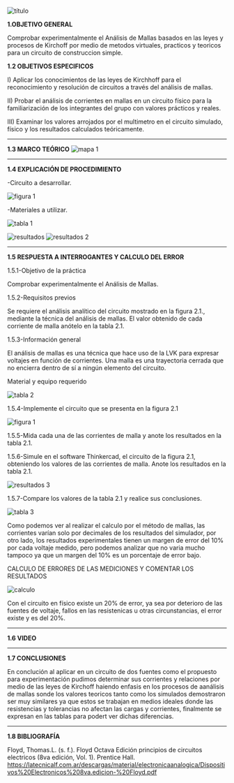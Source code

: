 ![título](https://user-images.githubusercontent.com/116821721/202736270-9aeaed24-33af-4ba9-a4f5-1d5c9c2afd1b.jpg)

**1.OBJETIVO GENERAL**

Comprobar experimentalmente el Análisis de Mallas basados en las leyes y procesos de Kirchoff por medio de metodos virtuales, practicos y teoricos para un circuito de construccion simple.

**1.2 OBJETIVOS ESPECIFICOS**

I) Aplicar los conocimientos de las leyes de Kirchhoff para el reconocimiento y resolución de circuitos a través del análisis de mallas.

II) Probar el análisis de corrientes en mallas en un circuito físico para la familiarización de los integrantes del grupo con valores prácticos y reales.

III) Examinar los valores arrojados por el multimetro en el circuito simulado, físico y los resultados calculados teóricamente.

--------------------------------------------------------------
**1.3 MARCO TEÓRICO**
![mapa 1](https://user-images.githubusercontent.com/116821721/202741956-6b83f4fc-b4b2-44a4-92d9-f63db91ad1e0.jpg)

------------------------------------------------------------

**1.4 EXPLICACIÓN DE PROCEDIMIENTO**

-Circuito a desarrollar.

![figura 1](https://user-images.githubusercontent.com/116821721/202742694-48813e82-f4f1-40ca-9b43-82596e16eea7.jpg)

-Materiales a utilizar.

![tabla 1](https://user-images.githubusercontent.com/116821721/202743125-0b72804f-f344-4a87-8019-69f5cd5b3019.jpg)

![resultados](https://user-images.githubusercontent.com/116821721/202743520-e51fb984-7cff-4447-b511-237d9f4ee700.jpg)
![resultados 2](https://user-images.githubusercontent.com/116821721/202743788-0b9b44a1-ca3d-4405-9da2-2236df514db1.jpg)

-------------------------------------------------------------------

**1.5 RESPUESTA A INTERROGANTES Y CALCULO DEL ERROR**

1.5.1-Objetivo de la práctica

Comprobar experimentalmente el Análisis de Mallas.

1.5.2-Requisitos previos

Se requiere el análisis analítico del circuito mostrado en la figura 2.1., mediante la técnica del análisis de mallas. El valor obtenido de cada corriente de malla anótelo en la tabla 2.1.

1.5.3-Información general

El análisis de mallas es una técnica que hace uso de la LVK para expresar voltajes en función de corrientes. Una malla es una trayectoria cerrada que no encierra dentro de sí a ningún elemento del circuito.

Material y equipo requerido

![tabla 2](https://user-images.githubusercontent.com/116821721/202744508-3d7e6a53-36c1-4135-b932-30a0dc30ec30.jpg)

1.5.4-Implemente el circuito que se presenta en la figura 2.1

![figura 1](https://user-images.githubusercontent.com/116821721/202746121-ab3b7f49-38c1-499a-9d01-9a537db0b37d.jpg)

1.5.5-Mida cada una de las corrientes de malla y anote los resultados en la tabla 2.1.

1.5.6-Simule en el software Thinkercad, el circuito de la figura 2.1, obteniendo los valores de las corrientes de malla. Anote los resultados en la tabla 2.1.

![resultados 3](https://user-images.githubusercontent.com/116821721/202746507-921cba4a-f645-4e57-ba03-722f81ed3499.jpg)

1.5.7-Compare los valores de la tabla 2.1 y realice sus conclusiones.

![tabla 3](https://user-images.githubusercontent.com/116821721/202746816-3ec83a02-ac31-4064-9258-4750bf7087ca.jpg)

Como podemos ver al realizar el calculo por el método de mallas, las corrientes varían solo por decimales de los resultados del simulador, por otro lado, los resultados experimentales tienen un margen de error del 10% por cada voltaje medido, pero podemos analizar que no varia mucho tampoco ya que un margen del 10% es un porcentaje de error bajo.

CALCULO DE ERRORES DE LAS MEDICIONES Y COMENTAR LOS RESULTADOS

![calculo](https://user-images.githubusercontent.com/116821721/202747139-473f5110-2402-4dac-91e9-02a97ce15871.jpg)

Con el circuito en físico existe un 20% de error, ya sea por deterioro de las fuentes de voltaje, fallos en las resistenicas u otras circunstancias, el error existe y es del 20%.

------------------------------------------------------------------------

**1.6 VIDEO**



-----------------------------------------

**1.7 CONCLUSIONES**

En conclución al aplicar en un circuito de dos fuentes como el propuesto para experimentación pudimos determinar sus corrientes y relaciones por medio de las leyes de Kirchoff haiendo enfasis en los procesos de aanálisis de mallas sonde los valores teoricos tanto como los simulados demostraron ser muy similares ya que estos se trabajan en medios ideales donde las resistencias y tolerancias no afectan las cargas y corrientes, finalmente se expresan en las tablas para podert ver dichas diferencias.

-------------------------------------------------------

**1.8 BIBLIOGRAFÍA**

Floyd, Thomas.L. (s. f.). Floyd Octava Edición principios de circuitos electricos (8va edición, Vol. 1). Prentice Hall. https://latecnicalf.com.ar/descargas/material/electronicaanalogica/Dispositivos%20Electronicos%208va.edicion-%20Floyd.pdf
